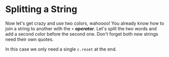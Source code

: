 # Splitting a String

Now let's get crazy and use two colors, wahoooo! You already know how to
join a string to another with the `+` ***operator***. Let's split the
two words and add a second color before the second one. Don't forget
both new strings need their own quotes.

In this case we only need a single `c.reset` at the end.
